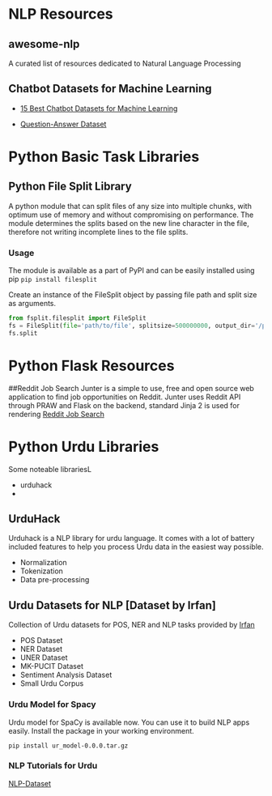 # NLP Resources
## awesome-nlp
A curated list of resources dedicated to Natural Language Processing

## Chatbot Datasets for Machine Learning
- [15 Best Chatbot Datasets for Machine Learning](https://lionbridge.ai/datasets/15-best-chatbot-datasets-for-machine-learning)

- [Question-Answer Dataset](http://www.cs.cmu.edu/~ark/QA-data/)

# Python Basic Task Libraries
## Python File Split Library
A python module that can split files of any size into multiple chunks, with optimum use of memory and without compromising on performance. 
The module determines the splits based on the new line character in the file, therefore not writing incomplete lines to the file splits.

### Usage
The module is available as a part of PyPI and can be easily installed using pip
`pip install filesplit`

Create an instance of the FileSplit object by passing file path and split size as arguments.
```python
from fsplit.filesplit import FileSplit
fs = FileSplit(file='path/to/file', splitsize=500000000, output_dir='/path/to/output directory/')
fs.split
```

# Python Flask Resources
##Reddit Job Search
Junter is a simple to use, free and open source web application to find job opportunities on Reddit.
Junter uses Reddit API through PRAW and Flask on the backend, standard Jinja 2 is used for rendering
[Reddit Job Search](https://github.com/anis-coding/Reddit-Job-Search)

# Python Urdu Libraries
Some noteable librariesL
- urduhack
- 

## UrduHack
Urduhack is a NLP library for urdu language. It comes with a lot of battery included features to help you process Urdu data in the easiest way possible.
- Normalization
- Tokenization
- Data pre-processing

## Urdu Datasets for NLP [Dataset by Irfan]
Collection of Urdu datasets for POS, NER and NLP tasks provided by [Irfan](https://mirfan899.github.io/Urdu/)

- POS Dataset
- NER Dataset
- UNER Dataset
- MK-PUCIT Dataset
- Sentiment Analysis Dataset
- Small Urdu Corpus

### Urdu Model for Spacy
Urdu model for SpaCy is available now. You can use it to build NLP apps easily. Install the package in your working environment.

`pip install ur_model-0.0.0.tar.gz`

### NLP Tutorials for Urdu
[NLP-Dataset](https://github.com/niderhoff/nlp-datasets)

